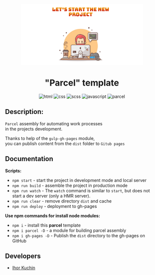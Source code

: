 <p align="center">
  <img src="readme-title.png" width="400" alt="Title">
</p>

<h1 align="center">
  "Parcel" template
</h1>

<p align="center">
  <img src="https://img.shields.io/badge/-html-red" alt="html">
  <img src="https://img.shields.io/badge/-css-blue" alt="css">
  <img src="https://img.shields.io/badge/-scss-red" alt="scss">
  <img src="https://img.shields.io/badge/-javascript-yellow" alt="javascript">
  <img src="https://img.shields.io/badge/-parcel-lightyellow" alt="parcel"> <br>
</p>

## Description:

`Parcel` assembly for automating work processes <br>
in the projects development.

Thanks to help of the `gulp-gh-pages` module, <br>
you can publish content from the `dist` folder to `Gitub pages`

## Documentation

**Scripts:**
- `npm start` - start the project in development mode and local server
- `npm run build` - assemble the project in production mode
- `npm run watch` - The `watch` command is similar to `start`, but does not start a dev server (only a HMR server).
- `npm run clear` - remove directory `dist` and cache
- `npm run deploy` - deployment to gh-pages

**Use npm commands for install node modules:**
- `npm i` - install this **parcel** template
- `npm i parcel -D` - a module for building parcel assembly
- `npm i gh-pages -D` - Publish the `dist` directory to the gh-pages on GitHub

## Developers

- [Ihor Kuchin](https://github.com/ik-web)
